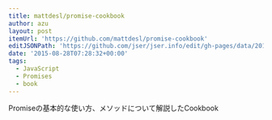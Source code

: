 ```yaml
---
title: mattdesl/promise-cookbook
author: azu
layout: post
itemUrl: 'https://github.com/mattdesl/promise-cookbook'
editJSONPath: 'https://github.com/jser/jser.info/edit/gh-pages/data/2015/08/index.json'
date: '2015-08-28T07:28:32+00:00'
tags:
  - JavaScript
  - Promises
  - book
---
```

Promiseの基本的な使い方、メソッドについて解説したCookbook
